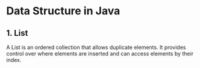 # Data Structure in Java

## 1. List
A List is an ordered collection that allows duplicate elements. It provides control over where elements are inserted and can access elements by their index.

